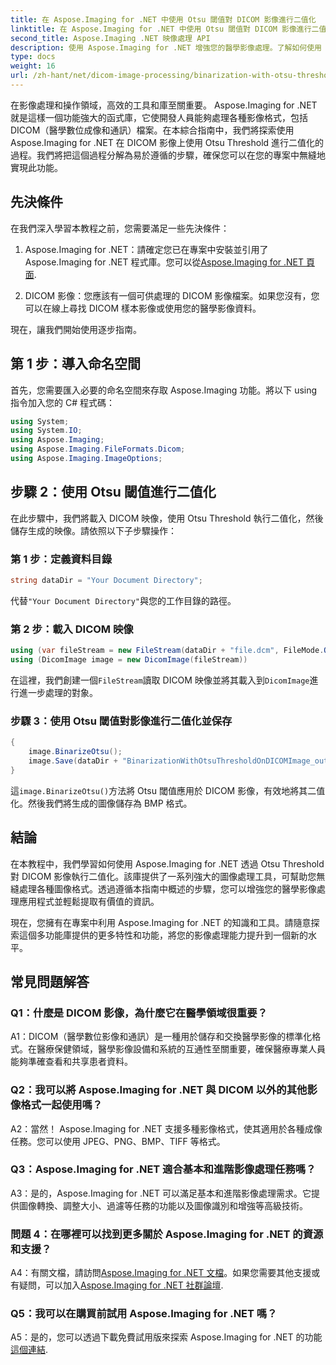 ```yaml
---
title: 在 Aspose.Imaging for .NET 中使用 Otsu 閾值對 DICOM 影像進行二值化
linktitle: 在 Aspose.Imaging for .NET 中使用 Otsu 閾值對 DICOM 影像進行二值化
second_title: Aspose.Imaging .NET 映像處理 API
description: 使用 Aspose.Imaging for .NET 增強您的醫學影像處理。了解如何使用 Otsu 閾值執行 DICOM 影像二值化。
type: docs
weight: 16
url: /zh-hant/net/dicom-image-processing/binarization-with-otsu-threshold-on-dicom-image/
---
```

在影像處理和操作領域，高效的工具和庫至關重要。 Aspose.Imaging for .NET 就是這樣一個功能強大的函式庫，它使開發人員能夠處理各種影像格式，包括 DICOM（醫學數位成像和通訊）檔案。在本綜合指南中，我們將探索使用 Aspose.Imaging for .NET 在 DICOM 影像上使用 Otsu Threshold 進行二值化的過程。我們將把這個過程分解為易於遵循的步驟，確保您可以在您的專案中無縫地實現此功能。

## 先決條件

在我們深入學習本教程之前，您需要滿足一些先決條件：

1.  Aspose.Imaging for .NET：請確定您已在專案中安裝並引用了 Aspose.Imaging for .NET 程式庫。您可以從[Aspose.Imaging for .NET 頁面](https://releases.aspose.com/imaging/net/).

2. DICOM 影像：您應該有一個可供處理的 DICOM 影像檔案。如果您沒有，您可以在線上尋找 DICOM 樣本影像或使用您的醫學影像資料。

現在，讓我們開始使用逐步指南。

## 第 1 步：導入命名空間

首先，您需要匯入必要的命名空間來存取 Aspose.Imaging 功能。將以下 using 指令加入您的 C# 程式碼：

```csharp
using System;
using System.IO;
using Aspose.Imaging;
using Aspose.Imaging.FileFormats.Dicom;
using Aspose.Imaging.ImageOptions;
```

## 步驟 2：使用 Otsu 閾值進行二值化

在此步驟中，我們將載入 DICOM 映像，使用 Otsu Threshold 執行二值化，然後儲存生成的映像。請依照以下子步驟操作：

### 第 1 步：定義資料目錄

```csharp
string dataDir = "Your Document Directory";
```

代替`"Your Document Directory"`與您的工作目錄的路徑。

### 第 2 步：載入 DICOM 映像

```csharp
using (var fileStream = new FileStream(dataDir + "file.dcm", FileMode.Open, FileAccess.Read))
using (DicomImage image = new DicomImage(fileStream))
```

在這裡，我們創建一個`FileStream`讀取 DICOM 映像並將其載入到`DicomImage`進行進一步處理的對象。

### 步驟 3：使用 Otsu 閾值對影像進行二值化並保存

```csharp
{
    image.BinarizeOtsu();
    image.Save(dataDir + "BinarizationWithOtsuThresholdOnDICOMImage_out.bmp", new BmpOptions());
}
```

這`image.BinarizeOtsu()`方法將 Otsu 閾值應用於 DICOM 影像，有效地將其二值化。然後我們將生成的圖像儲存為 BMP 格式。

## 結論

在本教程中，我們學習如何使用 Aspose.Imaging for .NET 透過 Otsu Threshold 對 DICOM 影像執行二值化。該庫提供了一系列強大的圖像處理工具，可幫助您無縫處理各種圖像格式。透過遵循本指南中概述的步驟，您可以增強您的醫學影像處理應用程式並輕鬆提取有價值的資訊。

現在，您擁有在專案中利用 Aspose.Imaging for .NET 的知識和工具。請隨意探索這個多功能庫提供的更多特性和功能，將您的影像處理能力提升到一個新的水平。

## 常見問題解答

### Q1：什麼是 DICOM 影像，為什麼它在醫學領域很重要？

A1：DICOM（醫學數位影像和通訊）是一種用於儲存和交換醫學影像的標準化格式。在醫療保健領域，醫學影像設備和系統的互通性至關重要，確保醫療專業人員能夠準確查看和共享患者資料。

### Q2：我可以將 Aspose.Imaging for .NET 與 DICOM 以外的其他影像格式一起使用嗎？

A2：當然！ Aspose.Imaging for .NET 支援多種影像格式，使其適用於各種成像任務。您可以使用 JPEG、PNG、BMP、TIFF 等格式。

### Q3：Aspose.Imaging for .NET 適合基本和進階影像處理任務嗎？

A3：是的，Aspose.Imaging for .NET 可以滿足基本和進階影像處理需求。它提供圖像轉換、調整大小、過濾等任務的功能以及圖像識別和增強等高級技術。

### 問題 4：在哪裡可以找到更多關於 Aspose.Imaging for .NET 的資源和支援？

A4：有關文檔，請訪問[Aspose.Imaging for .NET 文檔](https://reference.aspose.com/imaging/net/)。如果您需要其他支援或有疑問，可以加入[Aspose.Imaging for .NET 社群論壇](https://forum.aspose.com/).

### Q5：我可以在購買前試用 Aspose.Imaging for .NET 嗎？

 A5：是的，您可以透過下載免費試用版來探索 Aspose.Imaging for .NET 的功能[這個連結](https://releases.aspose.com/).